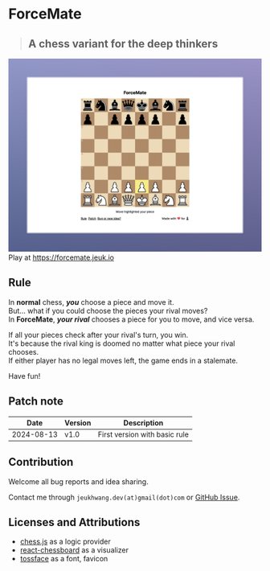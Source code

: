 # ForceMate

> ## A chess variant for the deep thinkers

![ForceMate Screenshot](./docs/screenshot.jpg)
Play at https://forcemate.jeuk.io

## Rule

In **normal** chess, _**you**_ choose a piece and move it.  
But... what if you could choose the pieces your rival moves?  
In **ForceMate**, _**your rival**_ chooses a piece for you to move, and vice versa.

If all your pieces check after your rival's turn, you win.  
It's because the rival king is doomed no matter what piece your rival chooses.  
If either player has no legal moves left, the game ends in a stalemate.

Have fun!

## Patch note

| Date       | Version | Description                   |
| ---------- | ------- | ----------------------------- |
| 2024-08-13 | v1.0    | First version with basic rule |

## Contribution

Welcome all bug reports and idea sharing.

Contact me through `jeukhwang.dev(at)gmail(dot)com` or [GitHub Issue](https://github.com/JeukHwang/forcemate/issues/new).

## Licenses and Attributions

- [chess.js](https://github.com/jhlywa/chess.js) as a logic provider
- [react-chessboard](https://github.com/Clariity/react-chessboard) as a visualizer
- [tossface](https://toss.im/tossface) as a font, favicon
